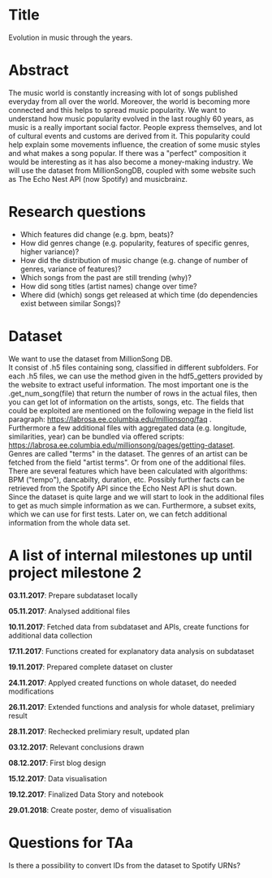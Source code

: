 # Title
Evolution in music through the years.

# Abstract

The music world is constantly increasing with lot of songs published everyday from all over the world. Moreover, the world is becoming more connected and this helps to spread music popularity. We want to understand how music popularity evolved in the last roughly 60 years, as music is a really important social factor. People express themselves, and lot of cultural events and customs are derived from it.
This popularity could help explain some movements influence, the creation of some music styles and what makes a song popular.
If there was a "perfect" composition it would be interesting as it has also become a money-making industry.
We will use the dataset from MillionSongDB, coupled with some website such as The Echo Nest API (now Spotify) and musicbrainz.


# Research questions

- Which features did change (e.g. bpm, beats)?
- How did genres change (e.g. popularity, features of specific genres, higher variance)?
- How did the distribution of music change (e.g. change of number of genres, variance of features)?
- Which songs from the past are still trending (why)?
- How did song titles (artist names) change over time?
- Where did (which) songs get released at which time (do dependencies exist between similar Songs)?

# Dataset
We want to use the dataset from MillionSong DB.  
It consist of .h5 files containing song, classified in different subfolders.
For each .h5 files, we can use the method given in the hdf5_getters provided by the website to extract useful information.
The most important one is the .get_num_song(file) that return the number of rows in the actual files, then you can get lot of information on the artists, songs, etc.
The fields that could be exploited are mentioned on the following wepage in the field list paragraph: https://labrosa.ee.columbia.edu/millionsong/faq .  
Furthermore a few additional files with aggregated data (e.g. longitude, similarities, year) can be bundled via offered scripts: https://labrosa.ee.columbia.edu/millionsong/pages/getting-dataset.  
Genres are called "terms" in the dataset. The genres of an artist can be fetched from the field "artist terms". Or from one of the additional files.
There are several features which have been calculated with algorithms: BPM ("tempo"), dancabilty, duration, etc.
Possibly further facts can be retrieved from the Spotify API since the Echo Nest API is shut down.  
Since the dataset is quite large and we will start to look in the additional files to get as much simple information as we can.
Furthermore, a subset exits, which we can use for first tests.
Later on, we can fetch additional information from the whole data set.


# A list of internal milestones up until project milestone 2

**03.11.2017**: Prepare subdataset locally

**05.11.2017**: Analysed additional files

**10.11.2017**: Fetched data from subdataset and APIs, create functions for additional data collection

**17.11.2017**: Functions created for explanatory data analysis on subdataset

**19.11.2017**: Prepared complete dataset on cluster

**24.11.2017**: Applyed created functions on whole dataset, do needed modifications

**26.11.2017**: Extended functions and analysis for whole dataset, prelimiary result

**28.11.2017**: Rechecked prelimiary result, updated plan

**03.12.2017**: Relevant conclusions drawn

**08.12.2017**: First blog design

**15.12.2017**: Data visualisation

**19.12.2017**: Finalized Data Story and notebook

**29.01.2018**: Create poster, demo of visualisation

# Questions for TAa

Is there a possibility to convert IDs from the dataset to Spotify URNs?
